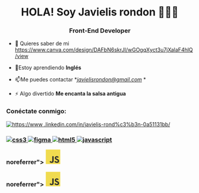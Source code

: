 <h1 align="center">HOLA! Soy Javielis rondon 👩🏿‍💻 </h1>
<h3 align="center">Front-End Developer</h3>

- 🔭 Quieres saber de mi https://www.canva.com/design/DAFbN6skrJI/wGOgqXyct3u7jXalaF4hlQ/view

- 🌱Estoy aprendiendo **Inglés**
- 📫Me puedes contactar **javielisrondon@gmail.com* *
- ⚡ Algo divertido **Me encanta la salsa antigua**

<h3 align="left">Conéctate conmigo:</h3>
<p align="left">
<a href="https://linkedin.com/en/https://www.linkedin.com/en/javielis-rond%c3%b3n-0a51131bb/" target="blank"><img align="center " src="https://raw.githubusercontent.com/rahuldkjain/github-profile-readme-generator/master/src/images/icons/Social/linked-in-alt.svg" alt="https://www .linkedin.com/in/javielis-rond%c3%b3n-0a51131bb/" height="30" width="40" /></a> </p> <h3 align="
  
">Idiomas y herramientas: </h3>
<p align="left"> <a href="https://www.w3schools.com/css/" target="_blank" rel="noreferrer"> <img src="https://raw.githubusercontent. com/devicons/devicon/master/icons/css3/css3-original-wordmark.svg" alt="css3" width="40" height="40"/> </a> <a href="https:// www.figma.com/" target="_blank" rel="noreferrer"> <img src="https://www.vectorlogo.zone/logos/figma/figma-icon.svg" alt="figma" width= "40" height="40"/> </a> <a href="https://www.w3.org/html/" target="_blank" rel="noreferrer"> <img src="https: //raw.githubusercontent.com/devicons/devicon/master/icons/html5/html5-original-wordmark.svg" alt="html5" width="40" height="40"/> </a> <a href="https:// developer.mozilla.org/en-US/docs/Web/JavaScript" target="_blank" rel="noreferrer"> <img src="https://raw.githubusercontent.com/devicons/devicon/master/icons/ javascript/javascript-original.svg" alt="javascript" ancho="40" altura="40"/> </a> </p>noreferrer"> <img src="https://raw.githubusercontent.com/devicons/devicon/master/icons/javascript/javascript-original.svg" alt="javascript" width="40" height="40"/ > </a> </p>noreferrer"> <img src="https://raw.githubusercontent.com/devicons/devicon/master/icons/javascript/javascript-original.svg" alt="javascript" width="40" height="40"/ > </a> </p>
